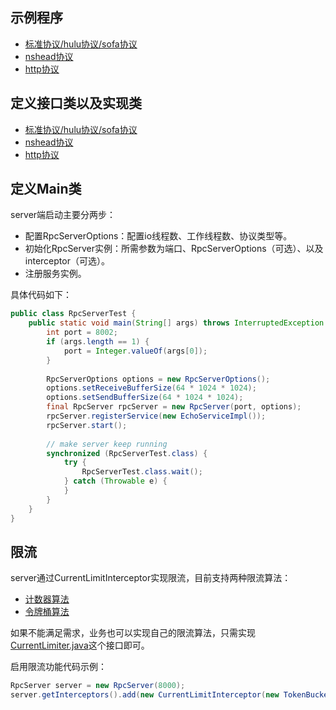 ## 示例程序

- [标准协议/hulu协议/sofa协议](https://github.com/baidu/brpc-java/blob/master/brpc-java-examples/brpc-java-core-examples/src/main/java/com/baidu/brpc/example/standard/RpcServerTest.java)
- [nshead协议](https://github.com/baidu/brpc-java/blob/master/brpc-java-examples/brpc-java-core-examples/src/main/java/com/baidu/brpc/example/nshead/RpcServerTest.java)
- [http协议](https://github.com/baidu/brpc-java/blob/master/brpc-java-examples/brpc-java-core-examples/src/main/java/com/baidu/brpc/example/http/proto/RpcServerTest.java)

## 定义接口类以及实现类

- [标准协议/hulu协议/sofa协议](https://github.com/baidu/brpc-java/blob/master/docs/cn/brpc_server.md)
- [nshead协议](https://github.com/baidu/brpc-java/blob/master/docs/cn/nshead_server.md)
- [http协议](https://github.com/baidu/brpc-java/blob/master/docs/cn/http_server.md)

## 定义Main类
server端启动主要分两步：

- 配置RpcServerOptions：配置io线程数、工作线程数、协议类型等。
- 初始化RpcServer实例：所需参数为端口、RpcServerOptions（可选）、以及interceptor（可选）。
- 注册服务实例。

具体代码如下：

```java
public class RpcServerTest {
    public static void main(String[] args) throws InterruptedException {
        int port = 8002;
        if (args.length == 1) {
            port = Integer.valueOf(args[0]);
        }
 
        RpcServerOptions options = new RpcServerOptions();
        options.setReceiveBufferSize(64 * 1024 * 1024);
        options.setSendBufferSize(64 * 1024 * 1024);
        final RpcServer rpcServer = new RpcServer(port, options);
        rpcServer.registerService(new EchoServiceImpl());
        rpcServer.start();
 
        // make server keep running
        synchronized (RpcServerTest.class) {
            try {
                RpcServerTest.class.wait();
            } catch (Throwable e) {
            }
        }
    }
}
```

## 限流
server通过CurrentLimitInterceptor实现限流，目前支持两种限流算法：

- [计数器算法](https://github.com/baidu/brpc-java/blob/master/brpc-java-core/src/main/java/com/baidu/brpc/server/currentlimit/CounterCurrentLimiter.java)
- [令牌桶算法](https://github.com/baidu/brpc-java/blob/master/brpc-java-core/src/main/java/com/baidu/brpc/server/currentlimit/TokenBucketCurrentLimiter.java)

如果不能满足需求，业务也可以实现自己的限流算法，只需实现[CurrentLimiter.java](https://github.com/baidu/brpc-java/blob/master/brpc-java-core/src/main/java/com/baidu/brpc/server/currentlimit/CurrentLimiter.java)这个接口即可。

启用限流功能代码示例：

```java
RpcServer server = new RpcServer(8000); 
server.getInterceptors().add(new CurrentLimitInterceptor(new TokenBucketCurrentLimiter(500, 500)));
```